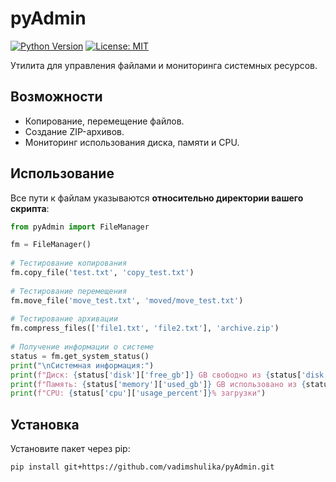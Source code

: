 # pyAdmin

[![Python Version](https://img.shields.io/badge/python-3.8%2B-blue)](https://www.python.org/)
[![License: MIT](https://img.shields.io/badge/License-MIT-yellow.svg)](https://opensource.org/licenses/MIT)

Утилита для управления файлами и мониторинга системных ресурсов.

## Возможности
- Копирование, перемещение файлов.
- Создание ZIP-архивов.
- Мониторинг использования диска, памяти и CPU.

## Использование
Все пути к файлам указываются **относительно директории вашего скрипта**:
```python
from pyAdmin import FileManager

fm = FileManager()
    
# Тестирование копирования
fm.copy_file('test.txt', 'copy_test.txt')
    
# Тестирование перемещения
fm.move_file('move_test.txt', 'moved/move_test.txt')
    
# Тестирование архивации
fm.compress_files(['file1.txt', 'file2.txt'], 'archive.zip')
    
# Получение информации о системе
status = fm.get_system_status()
print("\nСистемная информация:")
print(f"Диск: {status['disk']['free_gb']} GB свободно из {status['disk']['total_gb']} GB")
print(f"Память: {status['memory']['used_gb']} GB использовано из {status['memory']['total_gb']} GB")
print(f"CPU: {status['cpu']['usage_percent']}% загрузки")
```

## Установка
Установите пакет через pip:

```bash
pip install git+https://github.com/vadimshulika/pyAdmin.git
```